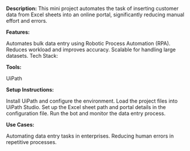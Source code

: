 **Description:**
This mini project automates the task of inserting customer data from Excel sheets into an online portal, significantly reducing manual effort and errors.

**Features:**

Automates bulk data entry using Robotic Process Automation (RPA).
Reduces workload and improves accuracy.
Scalable for handling large datasets.
Tech Stack:

**Tools:**

UiPath

**Setup Instructions:**

Install UiPath and configure the environment.
Load the project files into UiPath Studio.
Set up the Excel sheet path and portal details in the configuration file.
Run the bot and monitor the data entry process.

**Use Cases:**

Automating data entry tasks in enterprises.
Reducing human errors in repetitive processes.
